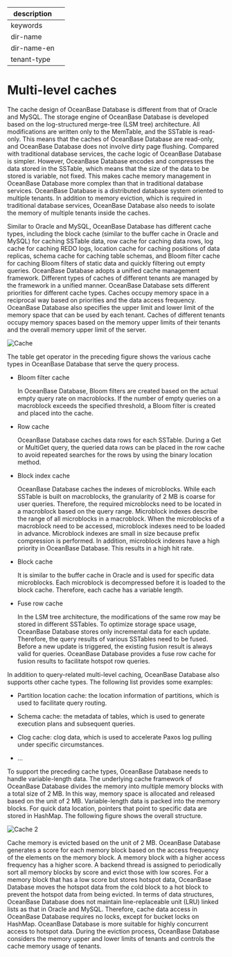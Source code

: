 |description||
|---|---|
|keywords||
|dir-name||
|dir-name-en||
|tenant-type||

# Multi-level caches

The cache design of OceanBase Database is different from that of Oracle and MySQL. The storage engine of OceanBase Database is developed based on the log-structured merge-tree (LSM tree) architecture. All modifications are written only to the MemTable, and the SSTable is read-only. This means that the caches of OceanBase Database are read-only, and OceanBase Database does not involve dirty page flushing. Compared with traditional database services, the cache logic of OceanBase Database is simpler. However, OceanBase Database encodes and compresses the data stored in the SSTable, which means that the size of the data to be stored is variable, not fixed. This makes cache memory management in OceanBase Database more complex than that in traditional database services. OceanBase Database is a distributed database system oriented to multiple tenants. In addition to memory eviction, which is required in traditional database services, OceanBase Database also needs to isolate the memory of multiple tenants inside the caches.

Similar to Oracle and MySQL, OceanBase Database has different cache types, including the block cache (similar to the buffer cache in Oracle and MySQL) for caching SSTable data, row cache for caching data rows, log cache for caching REDO logs, location cache for caching positions of data replicas, schema cache for caching table schemas, and Bloom filter cache for caching Bloom filters of static data and quickly filtering out empty queries. OceanBase Database adopts a unified cache management framework. Different types of caches of different tenants are managed by the framework in a unified manner. OceanBase Database sets different priorities for different cache types. Caches occupy memory space in a reciprocal way based on priorities and the data access frequency. OceanBase Database also specifies the upper limit and lower limit of the memory space that can be used by each tenant. Caches of different tenants occupy memory spaces based on the memory upper limits of their tenants and the overall memory upper limit of the server.

![Cache](https://obbusiness-private.oss-cn-shanghai.aliyuncs.com/doc/img/observer-enterprise/V4.2.1/700.reference/100.oceanbase-database-concepts/900.storage-architecture/multi-level-cache.png)

The table get operator in the preceding figure shows the various cache types in OceanBase Database that serve the query process.

* Bloom filter cache

   In OceanBase Database, Bloom filters are created based on the actual empty query rate on macroblocks. If the number of empty queries on a macroblock exceeds the specified threshold, a Bloom filter is created and placed into the cache.

* Row cache

   OceanBase Database caches data rows for each SSTable. During a Get or MultiGet query, the queried data rows can be placed in the row cache to avoid repeated searches for the rows by using the binary location method.

* Block index cache

   OceanBase Database caches the indexes of microblocks. While each SSTable is built on macroblocks, the granularity of 2 MB is coarse for user queries. Therefore, the required microblocks need to be located in a macroblock based on the query range. Microblock indexes describe the range of all microblocks in a macroblock. When the microblocks of a macroblock need to be accessed, microblock indexes need to be loaded in advance. Microblock indexes are small in size because prefix compression is performed. In addition, microblock indexes have a high priority in OceanBase Database. This results in a high hit rate.

* Block cache

   It is similar to the buffer cache in Oracle and is used for specific data microblocks. Each microblock is decompressed before it is loaded to the block cache. Therefore, each cache has a variable length.

* Fuse row cache

   In the LSM tree architecture, the modifications of the same row may be stored in different SSTables. To optimize storage space usage, OceanBase Database stores only incremental data for each update. Therefore, the query results of various SSTables need to be fused. Before a new update is triggered, the existing fusion result is always valid for queries. OceanBase Database provides a fuse row cache for fusion results to facilitate hotspot row queries.

In addition to query-related multi-level caching, OceanBase Database also supports other cache types. The following list provides some examples:

* Partition location cache: the location information of partitions, which is used to facilitate query routing.

* Schema cache: the metadata of tables, which is used to generate execution plans and subsequent queries.

* Clog cache: clog data, which is used to accelerate Paxos log pulling under specific circumstances.

* ...

To support the preceding cache types, OceanBase Database needs to handle variable-length data. The underlying cache framework of OceanBase Database divides the memory into multiple memory blocks with a total size of 2 MB. In this way, memory space is allocated and released based on the unit of 2 MB. Variable-length data is packed into the memory blocks. For quick data location, pointers that point to specific data are stored in HashMap. The following figure shows the overall structure.

![Cache 2](https://help-static-aliyun-doc.aliyuncs.com/assets/img/zh-CN/3173623461/p351824.jpg)

Cache memory is evicted based on the unit of 2 MB. OceanBase Database generates a score for each memory block based on the access frequency of the elements on the memory block. A memory block with a higher access frequency has a higher score. A backend thread is assigned to periodically sort all memory blocks by score and evict those with low scores. For a memory block that has a low score but stores hotspot data, OceanBase Database moves the hotspot data from the cold block to a hot block to prevent the hotspot data from being evicted. In terms of data structures, OceanBase Database does not maintain line-replaceable unit (LRU) linked lists as that in Oracle and MySQL. Therefore, cache data access in OceanBase Database requires no locks, except for bucket locks on HashMap. OceanBase Database is more suitable for highly concurrent access to hotspot data. During the eviction process, OceanBase Database considers the memory upper and lower limits of tenants and controls the cache memory usage of tenants.
